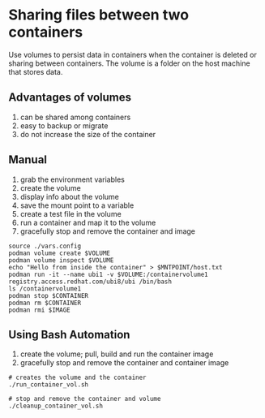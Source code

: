 # Sharing files between two containers

Use volumes to persist data in containers when the container is deleted or sharing between containers. The volume is a folder on the host machine that stores data.

## Advantages of volumes
1. can be shared among containers
1. easy to backup or migrate
1. do not increase the size of the container

## Manual
1. grab the environment variables
1. create the volume
1. display info about the volume
1. save the mount point to a variable
1. create a test file in the volume
1. run a container and map it to the volume
1. gracefully stop and remove the container and image
```
source ./vars.config
podman volume create $VOLUME
podman volume inspect $VOLUME
echo "Hello from inside the container" > $MNTPOINT/host.txt
podman run -it --name ubi1 -v $VOLUME:/containervolume1 registry.access.redhat.com/ubi8/ubi /bin/bash
ls /containervolume1
podman stop $CONTAINER
podman rm $CONTAINER
podman rmi $IMAGE
```

## Using Bash Automation
1. create the volume; pull, build and run the container image
1. gracefully stop and remove the container and container image
```
# creates the volume and the container
./run_container_vol.sh

# stop and remove the container and volume
./cleanup_container_vol.sh
```
